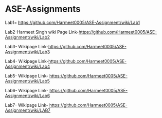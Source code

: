 # ASE-Assignments
Lab1= https://github.com/Harmeet0005/ASE-Assignment/wiki/Lab1

Lab2-Harmeet Singh  wiki Page Link-https://github.com/Harmeet0005/ASE-Assignment/wiki/Lab2


Lab3- Wikipage Link-https://github.com/Harmeet0005/ASE-Assignment/wiki/Lab3

Lab4- Wikipage Link-https://github.com/Harmeet0005/ASE-Assignment/wiki/Lab4

Lab5- Wikipage Link- https://github.com/Harmeet0005/ASE-Assignment/wiki/Lab5

Lab6- Wikipage Link- https://github.com/Harmeet0005/ASE-Assignment/wiki/Lab6

Lab7- Wikipage Link- https://github.com/Harmeet0005/ASE-Assignment/wiki/LAB7
